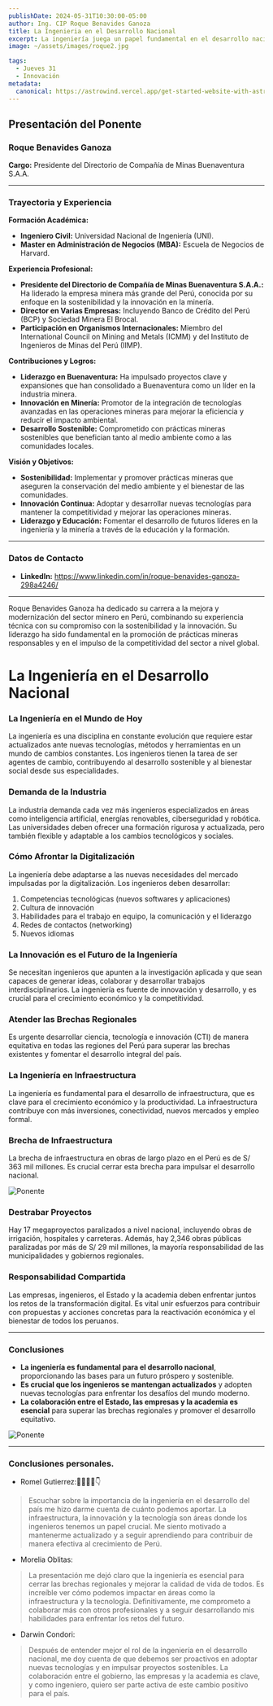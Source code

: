 ```yaml
---
publishDate: 2024-05-31T10:30:00-05:00
author: Ing. CIP Roque Benavides Ganoza
title: La Ingenieria en el Desarrollo Nacional
excerpt: La ingeniería juega un papel fundamental en el desarrollo nacional, impulsando el crecimiento económico, mejorando la infraestructura y elevando la calidad de vida de la población.
image: ~/assets/images/roque2.jpg

tags:
  - Jueves 31 
  - Innovación
metadata:
  canonical: https://astrowind.vercel.app/get-started-website-with-astro-tailwind-css
---
```

## Presentación del Ponente

### Roque Benavides Ganoza

**Cargo:**
Presidente del Directorio de Compañía de Minas Buenaventura S.A.A.

---

### Trayectoria y Experiencia

**Formación Académica:**
- **Ingeniero Civil:** Universidad Nacional de Ingeniería (UNI).
- **Master en Administración de Negocios (MBA):** Escuela de Negocios de Harvard.

**Experiencia Profesional:**
- **Presidente del Directorio de Compañía de Minas Buenaventura S.A.A.:** Ha liderado la empresa minera más grande del Perú, conocida por su enfoque en la sostenibilidad y la innovación en la minería.
- **Director en Varias Empresas:** Incluyendo Banco de Crédito del Perú (BCP) y Sociedad Minera El Brocal.
- **Participación en Organismos Internacionales:** Miembro del International Council on Mining and Metals (ICMM) y del Instituto de Ingenieros de Minas del Perú (IIMP).

**Contribuciones y Logros:**
- **Liderazgo en Buenaventura:** Ha impulsado proyectos clave y expansiones que han consolidado a Buenaventura como un líder en la industria minera.
- **Innovación en Minería:** Promotor de la integración de tecnologías avanzadas en las operaciones mineras para mejorar la eficiencia y reducir el impacto ambiental.
- **Desarrollo Sostenible:** Comprometido con prácticas mineras sostenibles que benefician tanto al medio ambiente como a las comunidades locales.

**Visión y Objetivos:**
- **Sostenibilidad:** Implementar y promover prácticas mineras que aseguren la conservación del medio ambiente y el bienestar de las comunidades.
- **Innovación Continua:** Adoptar y desarrollar nuevas tecnologías para mantener la competitividad y mejorar las operaciones mineras.
- **Liderazgo y Educación:** Fomentar el desarrollo de futuros líderes en la ingeniería y la minería a través de la educación y la formación.

---

### Datos de Contacto

- **LinkedIn:** https://www.linkedin.com/in/roque-benavides-ganoza-298a4246/

---

Roque Benavides Ganoza ha dedicado su carrera a la mejora y modernización del sector minero en Perú, combinando su experiencia técnica con su compromiso con la sostenibilidad y la innovación. Su liderazgo ha sido fundamental en la promoción de prácticas mineras responsables y en el impulso de la competitividad del sector a nivel global.

# La Ingeniería en el Desarrollo Nacional

### La Ingeniería en el Mundo de Hoy
La ingeniería es una disciplina en constante evolución que requiere estar actualizados ante nuevas tecnologías, métodos y herramientas en un mundo de cambios constantes. Los ingenieros tienen la tarea de ser agentes de cambio, contribuyendo al desarrollo sostenible y al bienestar social desde sus especialidades.

### Demanda de la Industria
La industria demanda cada vez más ingenieros especializados en áreas como inteligencia artificial, energías renovables, ciberseguridad y robótica. Las universidades deben ofrecer una formación rigurosa y actualizada, pero también flexible y adaptable a los cambios tecnológicos y sociales.

### Cómo Afrontar la Digitalización
La ingeniería debe adaptarse a las nuevas necesidades del mercado impulsadas por la digitalización. Los ingenieros deben desarrollar:
1. Competencias tecnológicas (nuevos softwares y aplicaciones)
2. Cultura de innovación
3. Habilidades para el trabajo en equipo, la comunicación y el liderazgo
4. Redes de contactos (networking)
5. Nuevos idiomas

### La Innovación es el Futuro de la Ingeniería
Se necesitan ingenieros que apunten a la investigación aplicada y que sean capaces de generar ideas, colaborar y desarrollar trabajos interdisciplinarios. La ingeniería es fuente de innovación y desarrollo, y es crucial para el crecimiento económico y la competitividad.

### Atender las Brechas Regionales
Es urgente desarrollar ciencia, tecnología e innovación (CTI) de manera equitativa en todas las regiones del Perú para superar las brechas existentes y fomentar el desarrollo integral del país.

### La Ingeniería en Infraestructura
La ingeniería es fundamental para el desarrollo de infraestructura, que es clave para el crecimiento económico y la productividad. La infraestructura contribuye con más inversiones, conectividad, nuevos mercados y empleo formal.

### Brecha de Infraestructura
La brecha de infraestructura en obras de largo plazo en el Perú es de S/ 363 mil millones. Es crucial cerrar esta brecha para impulsar el desarrollo nacional.

![Ponente](~/assets/images/grafica-roque.png)  

### Destrabar Proyectos
Hay 17 megaproyectos paralizados a nivel nacional, incluyendo obras de irrigación, hospitales y carreteras. Además, hay 2,346 obras públicas paralizadas por más de S/ 29 mil millones, la mayoría responsabilidad de las municipalidades y gobiernos regionales.

### Responsabilidad Compartida
Las empresas, ingenieros, el Estado y la academia deben enfrentar juntos los retos de la transformación digital. Es vital unir esfuerzos para contribuir con propuestas y acciones concretas para la reactivación económica y el bienestar de todos los peruanos.

---

### Conclusiones
- **La ingeniería es fundamental para el desarrollo nacional**, proporcionando las bases para un futuro próspero y sostenible.
- **Es crucial que los ingenieros se mantengan actualizados** y adopten nuevas tecnologías para enfrentar los desafíos del mundo moderno.
- **La colaboración entre el Estado, las empresas y la academia es esencial** para superar las brechas regionales y promover el desarrollo equitativo.

![Ponente](~/assets/images/roque.jpg) 

---
### Conclusiones personales.

- Romel Gutierrez:🧙‍♂️🙋‍♂️👇
>Escuchar sobre la importancia de la ingeniería en el desarrollo del país me hizo darme cuenta de cuánto podemos aportar. La infraestructura, la innovación y la tecnología son áreas donde los ingenieros tenemos un papel crucial. Me siento motivado a mantenerme actualizado y a seguir aprendiendo para contribuir de manera efectiva al crecimiento de Perú.
- Morelia Oblitas:
>La presentación me dejó claro que la ingeniería es esencial para cerrar las brechas regionales y mejorar la calidad de vida de todos. Es increíble ver cómo podemos impactar en áreas como la infraestructura y la tecnología. Definitivamente, me comprometo a colaborar más con otros profesionales y a seguir desarrollando mis habilidades para enfrentar los retos del futuro.
- Darwin Condori:
>Después de entender mejor el rol de la ingeniería en el desarrollo nacional, me doy cuenta de que debemos ser proactivos en adoptar nuevas tecnologías y en impulsar proyectos sostenibles. La colaboración entre el gobierno, las empresas y la academia es clave, y como ingeniero, quiero ser parte activa de este cambio positivo para el país.
